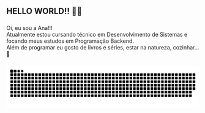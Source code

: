 
<h2 align="left">HELLO WORLD!! 👋👋</h2>

###

<p align="left">Oi, eu sou a Ana!!!<br>Atualmente estou cursando técnico em Desenvolvimento de Sistemas e focando meus estudos em Programação Backend.<br>Além de programar eu gosto de livros e séries, estar na natureza, cozinhar... 🤘</p>

###

 <picture align="center">
  <source media="(prefers-color-scheme: dark)" srcset="https://raw.githubusercontent.com/najumattos/najumattos/output/github-contribution-grid-snake-dark.svg">
  <source media="(prefers-color-scheme: light)" srcset="https://raw.githubusercontent.com/najumattos/najumattos/output/github-contribution-grid-snake-dark.svg">
  <img align="center" alt="github contribution grid snake animation" src="https://raw.githubusercontent.com/mari4souza/mari4souza/output/github-contribution-grid-snake.svg">
</picture>
